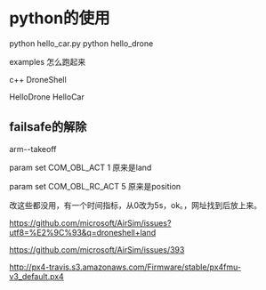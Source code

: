 # python的使用

python hello_car.py 
python hello_drone

examples 怎么跑起来

c++  DroneShell

HelloDrone
HelloCar


## failsafe的解除

arm--takeoff

param set COM_OBL_ACT 1      原来是land 

param set COM_OBL_RC_ACT 5   原来是position

改这些都没用，有一个时间指标，从0改为5s，ok。，网址找到后放上来。

https://github.com/microsoft/AirSim/issues?utf8=%E2%9C%93&q=droneshell+land

https://github.com/microsoft/AirSim/issues/393

http://px4-travis.s3.amazonaws.com/Firmware/stable/px4fmu-v3_default.px4   
